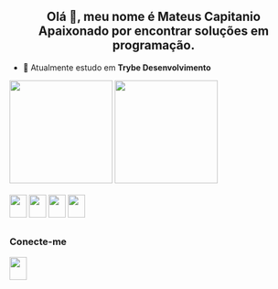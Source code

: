 <h2 align="center">
  Olá 👋, meu nome é Mateus Capitanio
  <br>
  Apaixonado por encontrar soluções em programação.
</h2>

- 🔭 Atualmente estudo em **Trybe Desenvolvimento**

<div>
  <img height="180em" src="https://github-readme-stats.vercel.app/api?username=MateusCapitanio&show_icons=true&theme=gruvbox" />
  <img height="180em" src="https://github-readme-stats.vercel.app/api/top-langs/?username=MateusCapitanio&layout=compact&theme=gruvbox" />
</div>

<br>

<div>
  <img width="30" height="40" src="https://cdn.jsdelivr.net/gh/devicons/devicon/icons/html5/html5-original.svg" />
  <img width="30" height="40" src="https://cdn.jsdelivr.net/gh/devicons/devicon/icons/css3/css3-original.svg" />
  <img width="30" height="40" src="https://cdn.jsdelivr.net/gh/devicons/devicon/icons/javascript/javascript-original.svg" />
  <img width="30" height="40" src="https://cdn.jsdelivr.net/gh/devicons/devicon/icons/react/react-original.svg" />
</div>

##

<div>
  <h3>Conecte-me</h3>
  <a href="https://www.linkedin.com/in/mateuscapitanio" target="blank">
    <img width="30" height="40" src="https://cdn.jsdelivr.net/gh/devicons/devicon/icons/linkedin/linkedin-original.svg" />
  </a>
</div>
